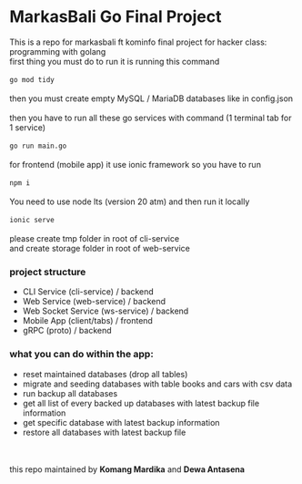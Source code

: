# MarkasBali Go Final Project

This is a repo for markasbali ft kominfo final project for hacker class: programming with golang <br>
first thing you must do to run it is running this command <br><br>
<code>go mod tidy</code> <br><br>
then you must create empty MySQL / MariaDB databases like in config.json<br><br>
then you have to run all these go services with command (1 terminal tab for 1 service) <br><br>
<code>go run main.go</code> <br><br>
for frontend (mobile app) it use ionic framework
so you have to run <br><br>
<code>npm i</code> <br><br>
You need to use node lts (version 20 atm) and then run it locally <br><br>
<code>ionic serve</code>
<br><br>
please create tmp folder in root of cli-service <br>
and create storage folder in root of web-service

### project structure
 
- CLI Service (cli-service) / backend
- Web Service (web-service) / backend
- Web Socket Service (ws-service) / backend
- Mobile App (client/tabs) / frontend
- gRPC (proto) / backend

### what you can do within the app: <br>
- reset maintained databases (drop all tables)
- migrate and seeding databases with table books and cars with csv data
- run backup all databases
- get all list of every backed up databases with latest backup file information
- get specific database with latest backup information
- restore all databases with latest backup file

<br><br>
this repo maintained by <b>Komang Mardika</b> and <b>Dewa Antasena</b>